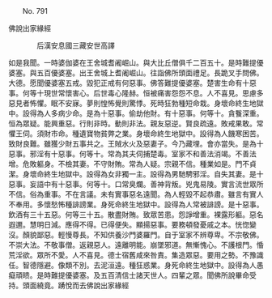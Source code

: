 ﻿　　No. 791

佛說出家緣經

　　　　后漢安息國三藏安世高譯


如是我聞。一時婆伽婆在王舍城耆阇崛山。與大比丘僧俱千二百五十。是時難提優婆塞。與五百優婆塞。出王舍城上耆阇崛山。往詣佛所頭面禮足。長跪叉手問佛。大德。愿聞優婆塞五戒。毀犯正戒有何惡事。佛答難提優婆塞。楚害生命有十惡事。何等十現世常懷害心。后世毒心隆赫。恒被痛害怨怨不息。人不喜見。思慮多惡見者怖懼。眠不安寐。夢則惶怖覺則驚悸。死時狂勃種短命栽。身壞命終生地獄中。設得為人多病少命。是為十惡事。偷劫他財。有十惡事。何等十。貪餮深重。恒為眾疑。能興重惡。行則非時。動則非法。親友惡逆。賢良疏遠。敗戒果敢。常懼王伺。須財市命。種遺寶物貧弊之業。身壞命終生地獄中。設得為人饑寒困苦。致財良難。雖獲少財五事共之。王賊水火及惡妻子。今乃藏埋。會亦當失。是為十惡事。邪淫有十惡事。何等十。常為其夫伺捕楚毒。室家不和善法消竭。不善法增。危敗軀身。不檢其妻。不守財賄。常為人疑。宗親不信。種業如是。門不貞潔。身壞命終生地獄中。設得為女非獨一主。設得為男馳騁邪淫。自失其妻。是十惡事。妄語中有十惡事。何等十。口常臭爛。善神背叛。兇鬼易陵。實言流世眾所不信。俗為重事。不在言議。未有實事惡名遠聞。為人輕毀不起恭肅。雖言有實人不奉用。多懷愁怖種誹謗業。身死命終生地獄中。設得為人常被誹謗。是十惡事。飲酒有三十五惡。何等三十五。散盡財賄。致眾苦患。怨諍增重。裸露形軀。惡名遐邇。慧明日減。應得不得。已得便失。顯揚惡事。要務頓發憂戚之本。恍惚變沒。顏貌鄙惡。輕慢尊長。不知供養沙門婆羅門。自于室家不辨尊卑。不宗敬佛。不崇大法。不敬事僧。返親惡人。遠離明能。崩墜邪道。無慚愧心。不護根門。惛荒淫欲。眾所不愛。人不喜見。德士宿舊咸來咎責。集造眾惡。要用之勢。不豫識任。智德隱避。像類不別。去泥洹遠。種狂惑業。身死命終生地獄中。設得為人愚癡頑瞆。是時難提優婆塞。及五百清信士諸天世人。四輩之眾。聞佛所說畢命受持。頭面繞竟。踴悅而去佛說出家緣經
